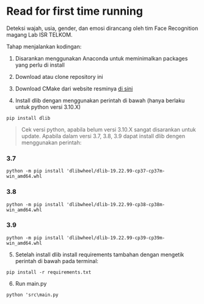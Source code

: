 # Read for first time running

Deteksi wajah, usia, gender, dan emosi dirancang oleh tim Face Recognition magang Lab ISR TELKOM.

Tahap menjalankan kodingan:

1. Disarankan menggunakan Anaconda untuk meminimalkan packages yang perlu di install

2. Download atau clone repository ini

3. Download CMake dari website resminya [di sini](https://cmake.org/download/)

4. Install dlib dengan menggunakan perintah di bawah
(hanya berlaku untuk python versi 3.10.X)

`pip install dlib`

> Cek versi python, apabila belum versi 3.10.X sangat disarankan untuk update. Apabila dalam versi 3.7, 3.8, 3.9 dapat install dlib dengen menggunakan perintah:

### 3.7

`python -m pip install 'dlibwheel/dlib-19.22.99-cp37-cp37m-win_amd64.whl`

### 3.8

`python -m pip install 'dlibwheel/dlib-19.22.99-cp38-cp38m-win_amd64.whl`

### 3.9

`python -m pip install 'dlibwheel/dlib-19.22.99-cp39-cp39m-win_amd64.whl`

5. Setelah install dlib install requirements tambahan dengan mengetik perintah di bawah pada terminal:

`pip install -r requirements.txt`

6. Run main.py

`python 'src\main.py`
